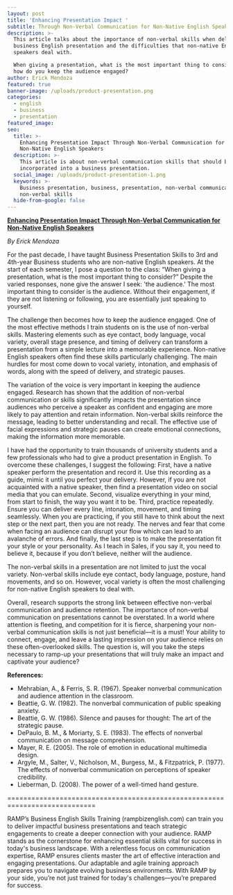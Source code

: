 ```yaml
---
layout: post
title: 'Enhancing Presentation Impact '
subtitle: Through Non-Verbal Communication for Non-Native English Speakers
description: >-
  This article talks about the importance of non-verbal skills when delivering a
  business English presentation and the difficulties that non-native English
  speakers deal with. 

  When giving a presentation, what is the most important thing to consider and
  how do you keep the audience engaged?
author: Erick Mendoza
featured: true
banner-image: /uploads/product-presentation.png
categories:
  - english
  - business
  - presentation
featured_image:
seo:
  title: >-
    Enhancing Presentation Impact Through Non-Verbal Communication for
    Non-Native English Speakers
  description: >-
    This article is about non-verbal communication skills that should be
    incorporated into a business presentation.  
  social_image: /uploads/product-presentation-1.png
  keywords: >-
    Business presentation, business, presentation, non-verbal communication,
    non-verbal skills
  hide-from-google: false
---
```

**<u>Enhancing Presentation Impact Through Non-Verbal Communication for Non-Native English Speakers</u>**

*By Erick Mendoza*

For the past decade, I have taught Business Presentation Skills to 3rd and 4th-year Business students who are non-native English speakers. At the start of each semester, I pose a question to the class: “When giving a presentation, what is the most important thing to consider?” Despite the varied responses, none give the answer I seek: 'the audience.' The most important thing to consider is the audience. Without their engagement, if they are not listening or following, you are essentially just speaking to yourself.

The challenge then becomes how to keep the audience engaged. One of the most effective methods I train students on is the use of non-verbal skills. Mastering elements such as eye contact, body language, vocal variety, overall stage presence, and timing of delivery can transform a presentation from a simple lecture into a memorable experience. Non-native English speakers often find these skills particularly challenging. The main hurdles for most come down to vocal variety, intonation, and emphasis of words, along with the speed of delivery, and strategic pauses.

The variation of the voice is very important in keeping the audience engaged. Research has shown that the addition of non-verbal communication or skills significantly impacts the presentation since audiences who perceive a speaker as confident and engaging are more likely to pay attention and retain information. Non-verbal skills reinforce the message, leading to better understanding and recall. The effective use of facial expressions and strategic pauses can create emotional connections, making the information more memorable.

I have had the opportunity to train thousands of university students and a few professionals who had to give a product presentation in English. To overcome these challenges, I suggest the following: First, have a native speaker perform the presentation and record it. Use this recording as a guide, mimic it until you perfect your delivery. However, if you are not acquainted with a native speaker, then find a presentation video on social media that you can emulate. Second, visualize everything in your mind, from start to finish, the way you want it to be. Third, practice repeatedly. Ensure you can deliver every line, intonation, movement, and timing seamlessly. When you are practicing, if you still have to think about the next step or the next part, then you are not ready. The nerves and fear that come when facing an audience can disrupt your flow which can lead to an avalanche of errors. And finally, the last step is to make the presentation fit your style or your personality. As I teach in Sales, if you say it, you need to believe it, because if you don’t believe, neither will the audience.

The non-verbal skills in a presentation are not limited to just the vocal variety. Non-verbal skills include eye contact, body language, posture, hand movements, and so on. However, vocal variety is often the most challenging for non-native English speakers to deal with.

Overall, research supports the strong link between effective non-verbal communication and audience retention. The importance of non-verbal communication on presentations cannot be overstated. In a world where attention is fleeting, and competition for it is fierce, sharpening your non-verbal communication skills is not just beneficial—it is a must! Your ability to connect, engage, and leave a lasting impression on your audience relies on these often-overlooked skills. The question is, will you take the steps necessary to ramp-up your presentations that will truly make an impact and captivate your audience?

**References:**

* Mehrabian, A., & Ferris, S. R. (1967). Speaker nonverbal communication and audience attention in the classroom.
* Beattie, G. W. (1982). The nonverbal communication of public speaking anxiety.
* Beattie, G. W. (1986). Silence and pauses for thought: The art of the strategic pause.
* DePaulo, B. M., & Moriarty, S. E. (1983). The effects of nonverbal communication on message comprehension.
* Mayer, R. E. (2005). The role of emotion in educational multimedia design.
* Argyle, M., Salter, V., Nicholson, M., Burgess, M., & Fitzpatrick, P. (1977). The effects of nonverbal communication on perceptions of speaker credibility.
* Lieberman, D. (2008). The power of a well-timed hand gesture.

\============================================================================

RAMP’s Business English Skills Training (rampbizenglish.com) can train you to deliver impactful business presentations and teach strategic engagements to create a deeper connection with your audience. RAMP stands as the cornerstone for enhancing essential skills vital for success in today's business landscape. With a relentless focus on communication expertise, RAMP ensures clients master the art of effective interaction and engaging presentations. Our adaptable and agile training approach prepares you to navigate evolving business environments. With RAMP by your side, you’re not just trained for today's challenges—you’re prepared for success.

&nbsp;

&nbsp;